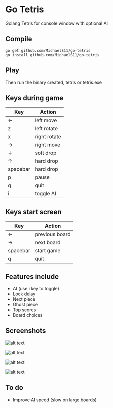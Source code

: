 # Go Tetris

Golang Tetris for console window with optional AI

## Compile

```
go get github.com/MichaelS11/go-tetris
go install github.com/MichaelS11/go-tetris
```

## Play

Then run the binary created, tetris or tetris.exe

## Keys during game

| Key | Action |
| --- | --- |
| &larr; | left move |
| z | left rotate |
| x | right rotate |
| &rarr; | right move |
| &darr; | soft drop |
| &uarr; | hard drop |
| spacebar | hard drop |
| p | pause |
| q | quit |
| i | toggle AI |

## Keys start screen

| Key | Action |
| --- | --- |
| &larr; | previous board |
| &rarr; | next board |
| spacebar | start game |
| q | quit |

## Features include

- AI (use i key to toggle)
- Lock delay
- Next piece
- Ghost piece
- Top scores
- Board choices

## Screenshots

![alt text](https://raw.githubusercontent.com/MichaelS11/tetris/master/screenshots/screenshot1.png "Go Tetris")

![alt text](https://raw.githubusercontent.com/MichaelS11/tetris/master/screenshots/screenshot2.png "Golang Tetris")

![alt text](https://raw.githubusercontent.com/MichaelS11/tetris/master/screenshots/screenshot3.png "Golang Tetris Heart")

![alt text](https://raw.githubusercontent.com/MichaelS11/tetris/master/screenshots/screenshot4.png "Tetris High Scores")

## To do

* Improve AI speed (slow on large boards)
